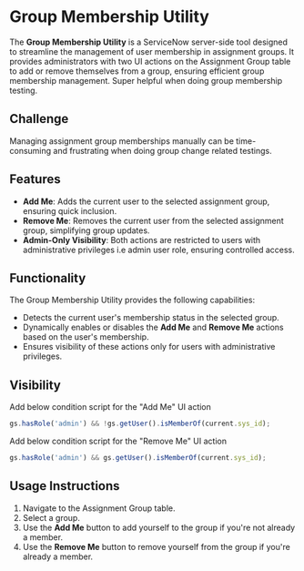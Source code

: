# Group Membership Utility

The **Group Membership Utility** is a ServiceNow server-side tool designed to streamline the management of user membership in assignment groups. It provides administrators with two UI actions on the Assignment Group table to add or remove themselves from a group, ensuring efficient group membership management. Super helpful when doing group membership testing.

## Challenge

Managing assignment group memberships manually can be time-consuming and frustrating when doing group change related testings.

## Features

- **Add Me**: Adds the current user to the selected assignment group, ensuring quick inclusion.
- **Remove Me**: Removes the current user from the selected assignment group, simplifying group updates.
- **Admin-Only Visibility**: Both actions are restricted to users with administrative privileges i.e admin user role, ensuring controlled access.

## Functionality

The Group Membership Utility provides the following capabilities:
- Detects the current user's membership status in the selected group.
- Dynamically enables or disables the **Add Me** and **Remove Me** actions based on the user's membership.
- Ensures visibility of these actions only for users with administrative privileges.

## Visibility

Add below condition script for the "Add Me" UI action 
```javascript
gs.hasRole('admin') && !gs.getUser().isMemberOf(current.sys_id);
```
Add below condition script for the "Remove Me" UI action 
```javascript
gs.hasRole('admin') && gs.getUser().isMemberOf(current.sys_id);
```

## Usage Instructions

1. Navigate to the Assignment Group table.
2. Select a group.
3. Use the **Add Me** button to add yourself to the group if you're not already a member.
4. Use the **Remove Me** button to remove yourself from the group if you're already a member.


